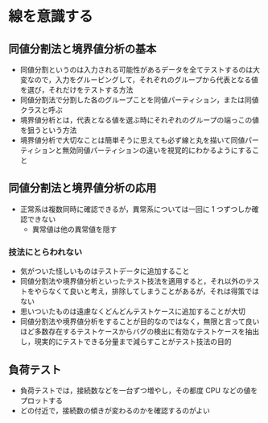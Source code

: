 # 線を意識する

## 同値分割法と境界値分析の基本

- 同値分割というのは入力される可能性があるデータを全てテストするのは大変なので，入力をグルーピングして，それぞれのグループから代表となる値を選び，それだけをテストする方法
- 同値分割法で分割した各のグループことを同値パーティション，または同値クラスと呼ぶ
- 境界値分析とは，代表となる値を選ぶ時にそれぞれのグループの端っこの値を狙うという方法
- 境界値分析で大切なことは簡単そうに思えても必ず線と丸を描いて同値パーティションと無効同値パーティションの違いを視覚的にわかるようにすること

## 同値分割法と境界値分析の応用

- 正常系は複数同時に確認できるが，異常系については一回に 1 つずつしか確認できない
  - 異常値は他の異常値を隠す

### 技法にとらわれない

- 気がついた怪しいものはテストデータに追加すること
- 同値分割法や境界値分析といったテスト技法を適用すると，それ以外のテストをやらなくて良いと考え，排除してしまうことがあるが，それは得策ではない
- 思いついたものは遠慮なくどんどんテストケースに追加することが大切
- 同値分割法や境界値分析をすることが目的なのではなく，無限と言って良いほど多数存在するテストケースからバグの検出に有効なテストケースを抽出し，現実的にテストできる分量まで減らすことがテスト技法の目的

## 負荷テスト

- 負荷テストでは，接続数などを一台ずつ増やし，その都度 CPU などの値をプロットする
- どの付近で，接続数の傾きが変わるのかを確認するのがよい
